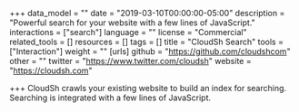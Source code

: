 +++
data_model = ""
date = "2019-03-10T00:00:00-05:00"
description = "Powerful search for your website with a few lines of JavaScript."
interactions = ["search"]
language = ""
license = "Commercial"
related_tools = []
resources = []
tags = []
title = "CloudSh Search"
tools = ["Interaction"]
weight = ""
[urls]
github = "https://github.com/cloudshcom"
other = ""
twitter = "https://www.twitter.com/cloudsh"
website = "https://cloudsh.com"

+++
CloudSh crawls your existing website to build an index for searching. Searching is integrated with a few lines of JavaScript.